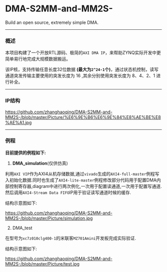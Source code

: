 # DMA-S2MM-and-MM2S-
Build an open source, extremely simple DMA.


***
### 概述
本项目构建了一个开放RTL源码、极简的`AXI DMA IP`，来帮助ZYNQ实际开发中更简单易行地完成大规模数据搬运。

该IP核，支持传输任意长度32位数据 **(最大为`2^24-1`个)**，通过状态机控制，读写通道突发传输主要使用的突发长度为 16 ,其余分别使用突发长度为 8、4、2、1 进行补全。
***
### IP结构

https://github.com/zhanghaoqing/DMA-S2MM-and-MM2S-/blob/master/Picture/%E6%9E%B6%E6%9E%84%E8%AE%BE%E8%AE%A1.jpg

***
### 例程
**目前提供的例程如下:**

1. **DMA_simulation**(仅供仿真)

利用`AXI VIP`作为AXI4从机存储数据,通过`vivado`生成的`AXI4-full-master`例程写入初始化数据.同时也生成了`AXI4-lite-master`例程修改部分代码用于配置DMA内部控制寄存器,diagram中进行两次例化,一次用于配置读通道,一次用于配置写通道.然后调用`AXI4-Stream Data FIFO`IP用于验证读写通道时候的缓存.

结构示意图如下:

https://github.com/zhanghaoqing/DMA-S2MM-and-MM2S-/blob/master/Picture/simulation.jpg

2. DMA_test

在型号为`xc7z010clg400-1`的米联客`MZ701Amini`开发板完成实际验证.

结构示意图如下:

https://github.com/zhanghaoqing/DMA-S2MM-and-MM2S-/blob/master/Picture/test.jpg
